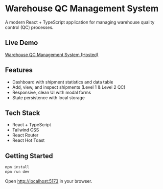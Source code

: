 # Warehouse QC Management System

A modern React + TypeScript application for managing warehouse quality control (QC) processes.

## Live Demo

[Warehouse QC Management System (Hosted)](https://spiffy-salmiakki-580950.netlify.app/)

## Features

- Dashboard with shipment statistics and data table
- Add, view, and inspect shipments (Level 1 & Level 2 QC)
- Responsive, clean UI with modal forms
- State persistence with local storage

## Tech Stack

- React + TypeScript
- Tailwind CSS
- React Router
- React Hot Toast

## Getting Started

```bash
npm install
npm run dev
```

Open [http://localhost:5173](http://localhost:5173) in your browser.
